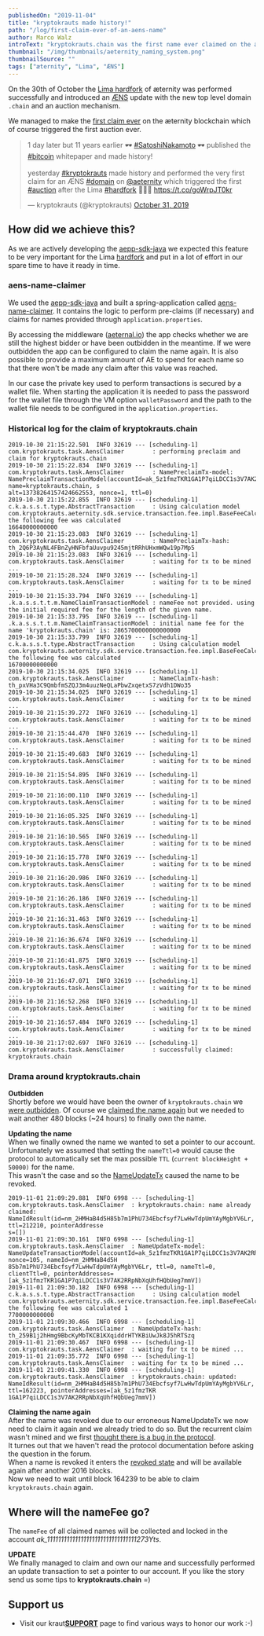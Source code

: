 ```yaml
---
publishedOn: "2019-11-04"
title: "kryptokrauts made history!"
path: "/log/first-claim-ever-of-an-aens-name"
author: Marco Walz
introText: "kryptokrauts.chain was the first name ever claimed on the æternity blockchain."
thumbnail: "/img/thumbnails/aeternity_naming_system.png"
thumbnailSource: ""
tags: ["æternity", "Lima", "ÆNS"]
---
```

On the 30th of October the [Lima hardfork](https://twitter.com/aeternity/status/1189565830473883650) of æternity was performed successfully and introduced an [ÆNS](https://github.com/aeternity/protocol/blob/master/AENS.md) update with the new top level domain `.chain` and an auction mechanism.

We managed to make the [first claim ever](https://aeternal.io/transactions/th_pxVHa3C9QmbfmSZQJ3m4uuzNeQLaPbwZxqetxS7zVdh1DWo35) on the æternity blockchain which of course triggered the first auction ever.

<blockquote class="twitter-tweet"><p lang="en" dir="ltr">1 day later but 11 years earlier 🕶️ <a href="https://twitter.com/hashtag/SatoshiNakamoto?src=hash&amp;ref_src=twsrc%5Etfw">#SatoshiNakamoto</a> 🕶️ published the <a href="https://twitter.com/hashtag/bitcoin?src=hash&amp;ref_src=twsrc%5Etfw">#bitcoin</a> whitepaper and made history!<br><br>yesterday <a href="https://twitter.com/hashtag/kryptokrauts?src=hash&amp;ref_src=twsrc%5Etfw">#kryptokrauts</a> made history and performed the very first claim for an ÆNS <a href="https://twitter.com/hashtag/domain?src=hash&amp;ref_src=twsrc%5Etfw">#domain</a> on <a href="https://twitter.com/aeternity?ref_src=twsrc%5Etfw">@aeternity</a> which triggered the first <a href="https://twitter.com/hashtag/auction?src=hash&amp;ref_src=twsrc%5Etfw">#auction</a> after the Lima <a href="https://twitter.com/hashtag/hardfork?src=hash&amp;ref_src=twsrc%5Etfw">#hardfork</a> 🥳🥳🥳 <a href="https://t.co/goWrpJT0kr">https://t.co/goWrpJT0kr</a></p>&mdash; kryptokrauts (@kryptokrauts) <a href="https://twitter.com/kryptokrauts/status/1190030457255190529?ref_src=twsrc%5Etfw">October 31, 2019</a></blockquote>

## How did we achieve this?
As we are actively developing the [aepp-sdk-java](https://github.com/kryptokrauts/aepp-sdk-java) we expected this feature to be very important for the Lima [hardfork](/lexicon#hard-fork) and put in a lot of effort in our spare time to have it ready in time.

### aens-name-claimer
We used the [aepp-sdk-java](https://github.com/kryptokrauts/aepp-sdk-java) and built a spring-application called [aens-name-claimer](https://github.com/kryptokrauts/aens-name-claimer). It contains the logic to perform pre-claims (if necessary) and claims for names provided through `application.properties`.

By accessing the middleware ([aeternal.io](https://aeternal.io)) the app checks whether we are still the highest bidder or have been outbidden in the meantime. If we were outbidden the app can be configured to claim the name again. It is also possible to provide a maximum amount of AE to spend for each name so that there won't be made any claim after this value was reached.

In our case the private key used to perform transactions is secured by a wallet file. When starting the application it is needed to pass the password for the wallet file through the VM option `walletPassword` and the path to the wallet file needs to be configured in the `application.properties`.

### Historical log for the claim of kryptokrauts.chain
```
2019-10-30 21:15:22.501  INFO 32619 --- [scheduling-1] com.kryptokrauts.task.AensClaimer        : performing preclaim and claim for kryptokrauts.chain
2019-10-30 21:15:22.834  INFO 32619 --- [scheduling-1] com.kryptokrauts.task.AensClaimer        : NamePreclaimTx-model: NamePreclaimTransactionModel(accountId=ak_5z1fmzTKR1GA1P7qiLDCC1s3V7AK2RRpNbXqUhfHQbUeg7mmV, name=kryptokrauts.chain, s
alt=13738264157424662553, nonce=1, ttl=0)
2019-10-30 21:15:22.855  INFO 32619 --- [scheduling-1] c.k.a.s.s.t.type.AbstractTransaction     : Using calculation model com.kryptokrauts.aeternity.sdk.service.transaction.fee.impl.BaseFeeCalculationModel the following fee was calculated 
16640000000000
2019-10-30 21:15:23.083  INFO 32619 --- [scheduling-1] com.kryptokrauts.task.AensClaimer        : NamePreclaimTx-hash: th_2Q6P3AyNL4FBnZyHNFbfaUuvpu9245mjtRRhUHxmWQw19p7Mp5
2019-10-30 21:15:23.083  INFO 32619 --- [scheduling-1] com.kryptokrauts.task.AensClaimer        : waiting for tx to be mined ...
2019-10-30 21:15:28.324  INFO 32619 --- [scheduling-1] com.kryptokrauts.task.AensClaimer        : waiting for tx to be mined ...
2019-10-30 21:15:33.794  INFO 32619 --- [scheduling-1] .k.a.s.s.t.t.m.NameClaimTransactionModel : nameFee not provided. using the initial required fee for the length of the given name.
2019-10-30 21:15:33.795  INFO 32619 --- [scheduling-1] .k.a.s.s.t.t.m.NameClaimTransactionModel : initial name fee for the name 'kryptokrauts.chain' is: 2865700000000000000
2019-10-30 21:15:33.799  INFO 32619 --- [scheduling-1] c.k.a.s.s.t.type.AbstractTransaction     : Using calculation model com.kryptokrauts.aeternity.sdk.service.transaction.fee.impl.BaseFeeCalculationModel the following fee was calculated 
16700000000000
2019-10-30 21:15:34.025  INFO 32619 --- [scheduling-1] com.kryptokrauts.task.AensClaimer        : NameClaimTx-hash: th_pxVHa3C9QmbfmSZQJ3m4uuzNeQLaPbwZxqetxS7zVdh1DWo35
2019-10-30 21:15:34.025  INFO 32619 --- [scheduling-1] com.kryptokrauts.task.AensClaimer        : waiting for tx to be mined ...
2019-10-30 21:15:39.272  INFO 32619 --- [scheduling-1] com.kryptokrauts.task.AensClaimer        : waiting for tx to be mined ...
2019-10-30 21:15:44.470  INFO 32619 --- [scheduling-1] com.kryptokrauts.task.AensClaimer        : waiting for tx to be mined ...
2019-10-30 21:15:49.683  INFO 32619 --- [scheduling-1] com.kryptokrauts.task.AensClaimer        : waiting for tx to be mined ...
2019-10-30 21:15:54.895  INFO 32619 --- [scheduling-1] com.kryptokrauts.task.AensClaimer        : waiting for tx to be mined ...
2019-10-30 21:16:00.110  INFO 32619 --- [scheduling-1] com.kryptokrauts.task.AensClaimer        : waiting for tx to be mined ...
2019-10-30 21:16:05.325  INFO 32619 --- [scheduling-1] com.kryptokrauts.task.AensClaimer        : waiting for tx to be mined ...
2019-10-30 21:16:10.565  INFO 32619 --- [scheduling-1] com.kryptokrauts.task.AensClaimer        : waiting for tx to be mined ...
2019-10-30 21:16:15.778  INFO 32619 --- [scheduling-1] com.kryptokrauts.task.AensClaimer        : waiting for tx to be mined ...
2019-10-30 21:16:20.986  INFO 32619 --- [scheduling-1] com.kryptokrauts.task.AensClaimer        : waiting for tx to be mined ...
2019-10-30 21:16:26.186  INFO 32619 --- [scheduling-1] com.kryptokrauts.task.AensClaimer        : waiting for tx to be mined ...
2019-10-30 21:16:31.463  INFO 32619 --- [scheduling-1] com.kryptokrauts.task.AensClaimer        : waiting for tx to be mined ...
2019-10-30 21:16:36.674  INFO 32619 --- [scheduling-1] com.kryptokrauts.task.AensClaimer        : waiting for tx to be mined ...
2019-10-30 21:16:41.875  INFO 32619 --- [scheduling-1] com.kryptokrauts.task.AensClaimer        : waiting for tx to be mined ...
2019-10-30 21:16:47.071  INFO 32619 --- [scheduling-1] com.kryptokrauts.task.AensClaimer        : waiting for tx to be mined ...
2019-10-30 21:16:52.268  INFO 32619 --- [scheduling-1] com.kryptokrauts.task.AensClaimer        : waiting for tx to be mined ...
2019-10-30 21:16:57.484  INFO 32619 --- [scheduling-1] com.kryptokrauts.task.AensClaimer        : waiting for tx to be mined ...
2019-10-30 21:17:02.697  INFO 32619 --- [scheduling-1] com.kryptokrauts.task.AensClaimer        : successfully claimed: kryptokrauts.chain
```

### Drama around kryptokrauts.chain
**Outbidden**  
Shortly before we would have been the owner of `kryptokrauts.chain` we [were outbidden](https://aeternal.io/transactions/th_kNBQdCtdtYGKnUMGs6Bam7Vq93Mx6dwo6oTLhsdznXEZoFgMK). Of course we [claimed the name again](https://aeternal.io/transactions/th_2aKbv2DSfa42UarE4WF7yQw9NVJ9LsPA38MdiuZks73pVLGwAh) but we needed to wait another 480 blocks (~24 hours) to finally own the name.

**Updating the name**  
When we finally owned the name we wanted to set a pointer to our account. Unfortunately we assumed that setting the `nameTtl=0` would cause the protocol to automatically set the max possible `TTL` (`current blockHeight + 50000)` for the name.  
This wasn't the case and so the [NameUpdateTx](https://aeternal.io/transactions/th_259B1j2hHmg9BbcKyMbTKCB1KXqiddrHTYKBiUwJk8J5hRTSzq) caused the name to be revoked.

```
2019-11-01 21:09:29.881  INFO 6998 --- [scheduling-1] com.kryptokrauts.task.AensClaimer  : kryptokrauts.chain: name already claimed: NameIdResult(id=nm_2HMHaB4d5H85b7m1PhU734Ebcfsyf7LwHwTdpUmYAyMgbYV6Lr, ttl=212210, pointerAddresse
s=[])
2019-11-01 21:09:30.161  INFO 6998 --- [scheduling-1] com.kryptokrauts.task.AensClaimer  : NameUpdateTx-model: NameUpdateTransactionModel(accountId=ak_5z1fmzTKR1GA1P7qiLDCC1s3V7AK2RRpNbXqUhfHQbUeg7mmV, nonce=105, nameId=nm_2HMHaB4d5H
85b7m1PhU734Ebcfsyf7LwHwTdpUmYAyMgbYV6Lr, ttl=0, nameTtl=0, clientTtl=0, pointerAddresses=[ak_5z1fmzTKR1GA1P7qiLDCC1s3V7AK2RRpNbXqUhfHQbUeg7mmV])
2019-11-01 21:09:30.182  INFO 6998 --- [scheduling-1] c.k.a.s.s.t.type.AbstractTransaction     : Using calculation model com.kryptokrauts.aeternity.sdk.service.transaction.fee.impl.BaseFeeCalculationModel the following fee was calculated 1
7700000000000
2019-11-01 21:09:30.466  INFO 6998 --- [scheduling-1] com.kryptokrauts.task.AensClaimer  : NameUpdateTx-hash: th_259B1j2hHmg9BbcKyMbTKCB1KXqiddrHTYKBiUwJk8J5hRTSzq
2019-11-01 21:09:30.467  INFO 6998 --- [scheduling-1] com.kryptokrauts.task.AensClaimer  : waiting for tx to be mined ...
2019-11-01 21:09:35.772  INFO 6998 --- [scheduling-1] com.kryptokrauts.task.AensClaimer  : waiting for tx to be mined ...
2019-11-01 21:09:41.330  INFO 6998 --- [scheduling-1] com.kryptokrauts.task.AensClaimer  : kryptokrauts.chain: updated: NameIdResult(id=nm_2HMHaB4d5H85b7m1PhU734Ebcfsyf7LwHwTdpUmYAyMgbYV6Lr, ttl=162223, pointerAddresses=[ak_5z1fmzTKR
1GA1P7qiLDCC1s3V7AK2RRpNbXqUhfHQbUeg7mmV])
```

**Claiming the name again**  
After the name was revoked due to our erroneous NameUpdateTx we now need to claim it again and we already tried to do so. But the recurrent claim wasn't mined and we first [thought there is a bug in the protocol](https://forum.aeternity.com/t/bug-when-claiming-a-domain-for-the-2nd-time/5162).  
It turnes out that we haven't read the protocol documentation before asking the question in the forum.  
When a name is revoked it enters the [revoked state](https://github.com/aeternity/protocol/blob/aens-auctions/AENS.md#revoke) and will be available again after another 2016 blocks.  
Now we need to wait until block 164239 to be able to claim `kryptokrauts.chain` again.

## Where will the nameFee go?
The `nameFee` of all claimed names will be collected and locked in the account *ak_11111111111111111111111111111111273Yts*.

**UPDATE**  
We finally managed to claim and own our name and successfully performed an update transaction to set a pointer to our account. If you like the story send us some tips to **kryptokrauts.chain** =)

## Support us
- Visit our kraut[**SUPPORT**](/support) page to find various ways to honor our work :-)
